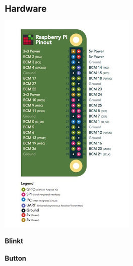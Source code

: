# Hardware
![Alt text](/docs/images/pinout.png?raw=true "Raspberry Pi 4B Pinout")
## Blinkt 
## Button
